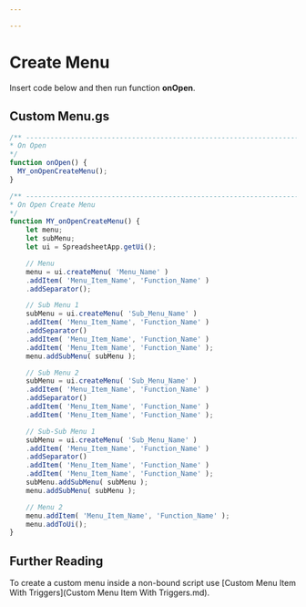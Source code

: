 ```yaml
---

---
```


# Create Menu

Insert code below and then run function **onOpen**.

## Custom Menu.gs

``` javascript
/** ----------------------------------------------------------------------------
* On Open
*/
function onOpen() {
  MY_onOpenCreateMenu();
}

/** ----------------------------------------------------------------------------
* On Open Create Menu
*/
function MY_onOpenCreateMenu() {
    let menu;
    let subMenu;
    let ui = SpreadsheetApp.getUi();

    // Menu
    menu = ui.createMenu( 'Menu_Name' )
    .addItem( 'Menu_Item_Name', 'Function_Name' )
    .addSeparator();

    // Sub Menu 1
    subMenu = ui.createMenu( 'Sub_Menu_Name' )
    .addItem( 'Menu_Item_Name', 'Function_Name' )
    .addSeparator()
    .addItem( 'Menu_Item_Name', 'Function_Name' )
    .addItem( 'Menu_Item_Name', 'Function_Name' );
    menu.addSubMenu( subMenu );

    // Sub Menu 2
    subMenu = ui.createMenu( 'Sub_Menu_Name' )
    .addItem( 'Menu_Item_Name', 'Function_Name' )
    .addSeparator()
    .addItem( 'Menu_Item_Name', 'Function_Name' )
    .addItem( 'Menu_Item_Name', 'Function_Name' );

    // Sub-Sub Menu 1
    subMenu = ui.createMenu( 'Sub_Menu_Name' )
    .addItem( 'Menu_Item_Name', 'Function_Name' )
    .addSeparator()
    .addItem( 'Menu_Item_Name', 'Function_Name' )
    .addItem( 'Menu_Item_Name', 'Function_Name' );
    subMenu.addSubMenu( subMenu );
    menu.addSubMenu( subMenu );

    // Menu 2
    menu.addItem( 'Menu_Item_Name', 'Function_Name' );
    menu.addToUi();
}
```

## Further Reading

To create a custom menu inside a non-bound script use [Custom Menu Item With Triggers](Custom Menu Item With Triggers.md).